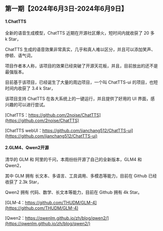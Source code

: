 ## 第一期【2024年6月3日-2024年6月9日】

#### 1.ChatTTS

全新的语音生成模型，ChatTTS 近期在开源社区爆火，短时间内就收获了 20 多 k Star，

ChatTTS 生成的语音效果非常真实，几乎和真人难以区分，并且可以添加笑声、停顿、语气词，

项目作者本人称，该项目的效果已经突破了开源天花板，并且，目前放出的还不是最强版本。

目前基于该项目，已经诞生了大量的周边项目，一个叫 ChatTTS-ui 的项目，也短时间内收获了 3.4 k Star，

该项目支持 ChatTTS 在各大系统上的一键运行，并且提供了好用的 UI 界面，感兴趣的可以进行尝试。

[ChatTTS：https://github.com/2noise/ChatTTS](https://github.com/2noise/ChatTTS)

[ChatTTS webUI：https://github.com/jianchang512/ChatTTS-ui](https://github.com/jianchang512/ChatTTS-ui)

#### 2.GLM4、Qwen2开源

清华的 GLM 和 阿里的千问，本周纷纷开源了自己的全新版本，GLM4 和 Qwen2，

其中 GLM 拥有 长文本、多语言、工具调用、多模态等能力，目前在 Github 已经收获了 2.3k Star，

Qwen2 拥有 代码、数学、长文本等能力，目前在 Github 拥有 4k Star。

[GLM-4：https://github.com/THUDM/GLM-4](https://github.com/THUDM/GLM-4)

[Qwen2：https://qwenlm.github.io/zh/blog/qwen2/](https://qwenlm.github.io/zh/blog/qwen2/)
